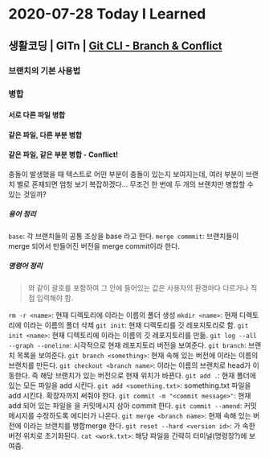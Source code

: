 # 2020-07-28 Today I Learned

## 생활코딩 | GITn | [Git CLI - Branch & Conflict](https://opentutorials.org/course/3840)

### 브랜치의 기본 사용법
### 병합
#### 서로 다른 파일 병합
#### 같은 파일, 다른 부분 병합
#### 같은 파일, 같은 부분 병합 - Conflict!
충돌이 발생했을 때 텍스트로 어떤 부분이 충돌이 있는지 보여지는데, 여러 부분이 브랜치 별로 혼재되면 엄청 보기 복잡하겠다...
무조건 한 번에 두 개의 브랜치만 병합할 수 있는 것일까?

##### 용어 정리
`base`: 각 브랜치들의 공통 조상을 base 라고 한다.
`merge commmit`: 브랜치들이 merge 되어서 만들어진 버전을 merge commit이라 한다.

##### 명령어 정리
> <something>와 같이 괄호를 포함하여 그 안에 들어있는 값은 사용자의 환경마다 다르거나 직접 입력해야 함.

`rm -r <name>`: 현재 디렉토리에 <name>이라는 이름의 폴더 생성
`mkdir <name>`: 현재 디렉토리에 <name>이라는 이름의 폴더 삭제
`git init`: 현재 디렉토리를 깃 레포지토리로 함.
`git init <name>`: 현재 디렉토리에 <name>이라는 이름의 깃 레포지토리를 만듦.
`git log --all --graph --oneline`: 시각적으로 현재 레포지토리 버전을 보여준다.
`git branch`: 브랜치 목록을 보여준다.
`git branch <something>`: 현재 속해 있는 버전에 <something>이라는 이름의 브랜치를 만든다.
`git checkout <branch name>`: <branch name>이라는 이름의 브랜치로 head가 이동한다. 즉 해당 브랜치가 있는 버전으로 현재 위치가 바뀐다.
`git add .`: 현재 폴더에 있는 모든 파일을 add 시킨다.
`git add <something.txt>`: something.txt 파일을 add 시킨다. 확장자까지 써줘야 한다.
`git commit -m "<commit message>"`: 현재 add 되어 있는 파일을 <commit message>을 커밋메시지 삼아 commit 한다.
`git commit --amend`: 커밋메시지를 수정하도록 에디터가 나온다.
`git merge <branch name>`: 현재 속해 있는 버전에 <branch name>이라는 브랜치를 병합merge 한다.
`git reset --hard <version id>`: <version id>가 속한 버전 위치로 초기화된다.
`cat <work.txt>`: 해당 파일을 간략히 터미널(명령창?)에 보여줌.
